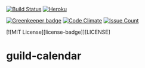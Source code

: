 [![Build Status](https://travis-ci.org/Raigen/guild-calendar.svg?branch=master)](https://travis-ci.org/Raigen/guild-calendar)
[![Heroku](http://heroku-badge.herokuapp.com/?app=guild-calendar&style=flat&svg=1)](guild-calendar.herokuapp.com)

[![Greenkeeper badge](https://badges.greenkeeper.io/Raigen/guild-calendar.svg)](https://greenkeeper.io/)
[![Code Climate](https://codeclimate.com/github/Raigen/guild-calendar/badges/gpa.svg)](https://codeclimate.com/github/Raigen/guild-calendar)
[![Issue Count](https://codeclimate.com/github/Raigen/guild-calendar/badges/issue_count.svg)](https://codeclimate.com/github/Raigen/guild-calendar)

[![MIT License][license-badge]][LICENSE]
# guild-calendar
